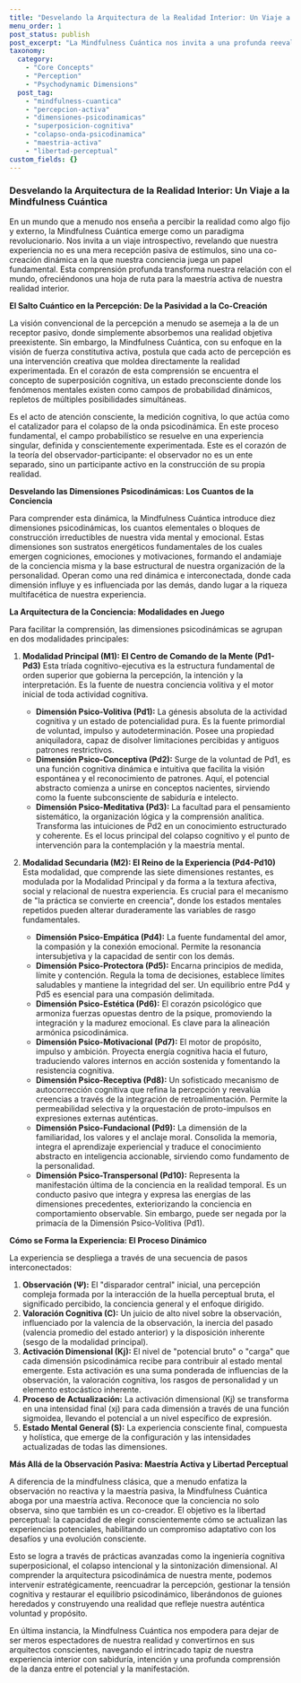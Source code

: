 ```yaml
---
title: "Desvelando la Arquitectura de la Realidad Interior: Un Viaje a la Mindfulness Cuántica"
menu_order: 1
post_status: publish
post_excerpt: "La Mindfulness Cuántica nos invita a una profunda reevaluación de la percepción, reconociéndola no como una recepción pasiva de la realidad, sino como una fuerza activa y constitutiva. Este marco innovador profundiza en las diez dimensiones psicodinámicas que conforman nuestra experiencia interna, revelando cómo la atención consciente moldea nuestra realidad momento a momento."
taxonomy:
  category:
    - "Core Concepts"
    - "Perception"
    - "Psychodynamic Dimensions"
  post_tag:
    - "mindfulness-cuantica"
    - "percepcion-activa"
    - "dimensiones-psicodinamicas"
    - "superposicion-cognitiva"
    - "colapso-onda-psicodinamica"
    - "maestria-activa"
    - "libertad-perceptual"
custom_fields: {}
---
```


### Desvelando la Arquitectura de la Realidad Interior: Un Viaje a la Mindfulness Cuántica

En un mundo que a menudo nos enseña a percibir la realidad como algo fijo y externo, la Mindfulness Cuántica emerge como un paradigma revolucionario. Nos invita a un viaje introspectivo, revelando que nuestra experiencia no es una mera recepción pasiva de estímulos, sino una co-creación dinámica en la que nuestra conciencia juega un papel fundamental. Esta comprensión profunda transforma nuestra relación con el mundo, ofreciéndonos una hoja de ruta para la maestría activa de nuestra realidad interior.

**El Salto Cuántico en la Percepción: De la Pasividad a la Co-Creación**

La visión convencional de la percepción a menudo se asemeja a la de un receptor pasivo, donde simplemente absorbemos una realidad objetiva preexistente. Sin embargo, la Mindfulness Cuántica, con su enfoque en la visión de fuerza constitutiva activa, postula que cada acto de percepción es una intervención creativa que moldea directamente la realidad experimentada. En el corazón de esta comprensión se encuentra el concepto de superposición cognitiva, un estado preconsciente donde los fenómenos mentales existen como campos de probabilidad dinámicos, repletos de múltiples posibilidades simultáneas.

Es el acto de atención consciente, la medición cognitiva, lo que actúa como el catalizador para el colapso de la onda psicodinámica. En este proceso fundamental, el campo probabilístico se resuelve en una experiencia singular, definida y conscientemente experimentada. Este es el corazón de la teoría del observador-participante: el observador no es un ente separado, sino un participante activo en la construcción de su propia realidad.

**Desvelando las Dimensiones Psicodinámicas: Los Cuantos de la Conciencia**

Para comprender esta dinámica, la Mindfulness Cuántica introduce diez dimensiones psicodinámicas, los cuantos elementales o bloques de construcción irreductibles de nuestra vida mental y emocional. Estas dimensiones son sustratos energéticos fundamentales de los cuales emergen cogniciones, emociones y motivaciones, formando el andamiaje de la conciencia misma y la base estructural de nuestra organización de la personalidad. Operan como una red dinámica e interconectada, donde cada dimensión influye y es influenciada por las demás, dando lugar a la riqueza multifacética de nuestra experiencia.

**La Arquitectura de la Conciencia: Modalidades en Juego**

Para facilitar la comprensión, las dimensiones psicodinámicas se agrupan en dos modalidades principales:

1.  **Modalidad Principal (M1): El Centro de Comando de la Mente (Pd1-Pd3)**
    Esta tríada cognitivo-ejecutiva es la estructura fundamental de orden superior que gobierna la percepción, la intención y la interpretación. Es la fuente de nuestra conciencia volitiva y el motor inicial de toda actividad cognitiva.
    *   **Dimensión Psico-Volitiva (Pd1):** La génesis absoluta de la actividad cognitiva y un estado de potencialidad pura. Es la fuente primordial de voluntad, impulso y autodeterminación. Posee una propiedad aniquiladora, capaz de disolver limitaciones percibidas y antiguos patrones restrictivos.
    *   **Dimensión Psico-Conceptiva (Pd2):** Surge de la voluntad de Pd1, es una función cognitiva dinámica e intuitiva que facilita la visión espontánea y el reconocimiento de patrones. Aquí, el potencial abstracto comienza a unirse en conceptos nacientes, sirviendo como la fuente subconsciente de sabiduría e intelecto.
    *   **Dimensión Psico-Meditativa (Pd3):** La facultad para el pensamiento sistemático, la organización lógica y la comprensión analítica. Transforma las intuiciones de Pd2 en un conocimiento estructurado y coherente. Es el locus principal del colapso cognitivo y el punto de intervención para la contemplación y la maestría mental.

2.  **Modalidad Secundaria (M2): El Reino de la Experiencia (Pd4-Pd10)**
    Esta modalidad, que comprende las siete dimensiones restantes, es modulada por la Modalidad Principal y da forma a la textura afectiva, social y relacional de nuestra experiencia. Es crucial para el mecanismo de "la práctica se convierte en creencia", donde los estados mentales repetidos pueden alterar duraderamente las variables de rasgo fundamentales.
    *   **Dimensión Psico-Empática (Pd4):** La fuente fundamental del amor, la compasión y la conexión emocional. Permite la resonancia intersubjetiva y la capacidad de sentir con los demás.
    *   **Dimensión Psico-Protectora (Pd5):** Encarna principios de medida, límite y contención. Regula la toma de decisiones, establece límites saludables y mantiene la integridad del ser. Un equilibrio entre Pd4 y Pd5 es esencial para una compasión delimitada.
    *   **Dimensión Psico-Estética (Pd6):** El corazón psicológico que armoniza fuerzas opuestas dentro de la psique, promoviendo la integración y la madurez emocional. Es clave para la alineación armónica psicodinámica.
    *   **Dimensión Psico-Motivacional (Pd7):** El motor de propósito, impulso y ambición. Proyecta energía cognitiva hacia el futuro, traduciendo valores internos en acción sostenida y fomentando la resistencia cognitiva.
    *   **Dimensión Psico-Receptiva (Pd8):** Un sofisticado mecanismo de autocorrección cognitiva que refina la percepción y reevalúa creencias a través de la integración de retroalimentación. Permite la permeabilidad selectiva y la orquestación de proto-impulsos en expresiones externas auténticas.
    *   **Dimensión Psico-Fundacional (Pd9):** La dimensión de la familiaridad, los valores y el anclaje moral. Consolida la memoria, integra el aprendizaje experiencial y traduce el conocimiento abstracto en inteligencia accionable, sirviendo como fundamento de la personalidad.
    *   **Dimensión Psico-Transpersonal (Pd10):** Representa la manifestación última de la conciencia en la realidad temporal. Es un conducto pasivo que integra y expresa las energías de las dimensiones precedentes, exteriorizando la conciencia en comportamiento observable. Sin embargo, puede ser negada por la primacía de la Dimensión Psico-Volitiva (Pd1).

**Cómo se Forma la Experiencia: El Proceso Dinámico**

La experiencia se despliega a través de una secuencia de pasos interconectados:
1.  **Observación (Ψ):** El "disparador central" inicial, una percepción compleja formada por la interacción de la huella perceptual bruta, el significado percibido, la conciencia general y el enfoque dirigido.
2.  **Valoración Cognitiva (C):** Un juicio de alto nivel sobre la observación, influenciado por la valencia de la observación, la inercia del pasado (valencia promedio del estado anterior) y la disposición inherente (sesgo de la modalidad principal).
3.  **Activación Dimensional (Kj):** El nivel de "potencial bruto" o "carga" que cada dimensión psicodinámica recibe para contribuir al estado mental emergente. Esta activación es una suma ponderada de influencias de la observación, la valoración cognitiva, los rasgos de personalidad y un elemento estocástico inherente.
4.  **Proceso de Actualización:** La activación dimensional (Kj) se transforma en una intensidad final (xj) para cada dimensión a través de una función sigmoidea, llevando el potencial a un nivel específico de expresión.
5.  **Estado Mental General (S):** La experiencia consciente final, compuesta y holística, que emerge de la configuración y las intensidades actualizadas de todas las dimensiones.

**Más Allá de la Observación Pasiva: Maestría Activa y Libertad Perceptual**

A diferencia de la mindfulness clásica, que a menudo enfatiza la observación no reactiva y la maestría pasiva, la Mindfulness Cuántica aboga por una maestría activa. Reconoce que la conciencia no solo observa, sino que también es un co-creador. El objetivo es la libertad perceptual: la capacidad de elegir conscientemente cómo se actualizan las experiencias potenciales, habilitando un compromiso adaptativo con los desafíos y una evolución consciente.

Esto se logra a través de prácticas avanzadas como la ingeniería cognitiva superposicional, el colapso intencional y la sintonización dimensional. Al comprender la arquitectura psicodinámica de nuestra mente, podemos intervenir estratégicamente, reencuadrar la percepción, gestionar la tensión cognitiva y restaurar el equilibrio psicodinámico, liberándonos de guiones heredados y construyendo una realidad que refleje nuestra auténtica voluntad y propósito.

En última instancia, la Mindfulness Cuántica nos empodera para dejar de ser meros espectadores de nuestra realidad y convertirnos en sus arquitectos conscientes, navegando el intrincado tapiz de nuestra experiencia interior con sabiduría, intención y una profunda comprensión de la danza entre el potencial y la manifestación.